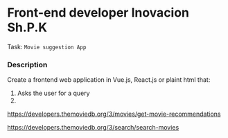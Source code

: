 # Front-end developer Inovacion Sh.P.K


Task: `Movie suggestion App`

### Description

Create a frontend web application in Vue.js, React.js or plaint html that: 

1. Asks the user for a query 
2. 


https://developers.themoviedb.org/3/movies/get-movie-recommendations


https://developers.themoviedb.org/3/search/search-movies
